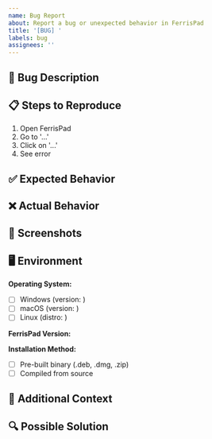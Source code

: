 ```yaml
---
name: Bug Report
about: Report a bug or unexpected behavior in FerrisPad
title: '[BUG] '
labels: bug
assignees: ''
---
```


## 🐛 Bug Description
<!-- A clear and concise description of what the bug is -->

## 📋 Steps to Reproduce
<!-- Steps to reproduce the behavior -->
1. Open FerrisPad
2. Go to '...'
3. Click on '...'
4. See error

## ✅ Expected Behavior
<!-- What you expected to happen -->

## ❌ Actual Behavior
<!-- What actually happened -->

## 📸 Screenshots
<!-- If applicable, add screenshots to help explain your problem -->

## 🖥️ Environment
**Operating System:**
- [ ] Windows (version: )
- [ ] macOS (version: )
- [ ] Linux (distro: )

**FerrisPad Version:**
<!-- e.g., v0.1.4 - check Help > About or run FerrisPad --version -->

**Installation Method:**
- [ ] Pre-built binary (.deb, .dmg, .zip)
- [ ] Compiled from source

## 📝 Additional Context
<!-- Add any other context about the problem here -->
<!-- Include relevant log output, error messages, or configuration details -->

## 🔍 Possible Solution
<!-- Optional: If you have suggestions on how to fix this -->
